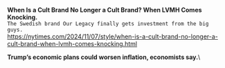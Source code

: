 **When Is a Cult Brand No Longer a Cult Brand? When LVMH Comes Knocking.**\
`The Swedish brand Our Legacy finally gets investment from the big guys.`\
https://nytimes.com/2024/11/07/style/when-is-a-cult-brand-no-longer-a-cult-brand-when-lvmh-comes-knocking.html

**Trump’s economic plans could worsen inflation, economists say.**\
